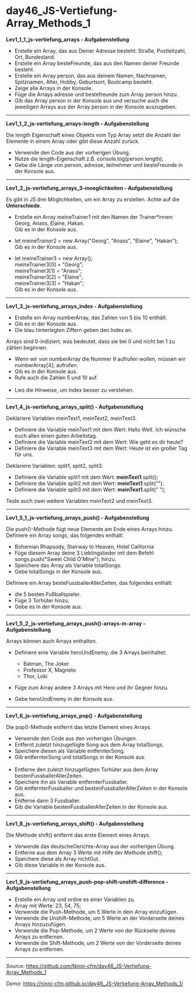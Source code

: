 # day46_JS-Vertiefung-Array_Methods_1

**Lev1_1_1_js-vertiefung_arrays - Aufgabenstellung**

-   Erstelle ein Array, das aus Deiner Adresse besteht: Straße, Postleitzahl, Ort, Bundesland.
-   Erstelle ein Array besteFreunde, das aus den Namen deiner Freunde besteht.
-   Erstelle ein Array person, das aus deinem Namen, Nachnamen, Spitznamen, Alter, Hobby, Geburtsort, Bootcamp besteht.
-   Zeige alle Arrays in der Konsole.
-   Füge die Arrays adresse und bestefreunde zum Array person hinzu.
-   Gib das Array person in der Konsole aus und versuche auch die jeweiligen Arrays aus der Array person in der Konsole auszugeben.

---

**Lev1_1_2_js-vertiefung_arrays-length - Aufgabenstellung**

Die length Eigenschaft eines Objekts vom Typ Array setzt die Anzahl der Elemente in einem Array oder gibt diese Anzahl zurück.

-   Verwende den Code aus der vorherigen Übung.
-   Nutze die length-Eigenschaft z.B. console.log(person.length);
-   Gebe die Länge von person, adresse, teilnehmer und besteFreunde in der Konsole aus.

---

**Lev1_2_js-vertiefung_arrays_3-moeglichkeiten - Aufgabenstellung**

Es gibt in JS drei Möglichkeiten, um ein Array zu erstellen.
Achte auf die <b>Unterschiede</b>.

-   Erstelle ein Array meineTrainer1 mit den Namen der Trainer\*innen: Georg, Anass, Elaine, Hakan.<br>
    Gib es in der Konsole aus.

-   let meineTrainer2 = new Array("Georg", "Anass", "Elaine", "Hakan");<br>
    Gib es in der Konsole aus.

-   let meineTrainer3 = new Array();<br>
    meineTrainer3[0] = "Georg";<br>
    meineTrainer3[1] = "Anass";<br>
    meineTrainer3[2] = "Elaine";<br>
    meineTrainer3[3] = "Hakan";<br>
    Gib es in der Konsole aus.<br>

---

**Lev1_3_js-vertiefung_arrays_index - Aufgabenstellung**

-   Erstelle ein Array numberArray, das Zahlen von 5 bis 10 enthält.
-   Gib es in der Konsole aus.
-   Die blau hinterlegten Ziffern geben den Index an.

Arrays sind 0-indiziert, was bedeutet, dass sie bei 0 und nicht bei 1 zu zählen beginnen.

-   Wenn wir von numberArray die Nummer 9 aufrufen wollen, müssen wir numberArray[4]; aufrufen.
-   Gib es in der Konsole aus.
-   Rufe auch die Zahlen 5 und 10 auf.<br><br>
-   Lies die Hinweise, um Index besser zu verstehen.

---

**Lev1_4_js-vertiefung_arrays_split() - Aufgabenstellung**

Deklariere Variablen meinText1, meinText2, meinText3.

-   Definiere die Variable meinText1 mit dem Wert: Hallo Welt. Ich wünsche euch allen einen guten Arbeitstag.
-   Definiere die Variable meinText2 mit dem Wert: Wie geht es dir heute?
-   Definiere die Variable meinText3 mit dem Wert: Heute ist ein großer Tag für uns.

Deklariere Variablen: split1, split2, split3.

-   Definiere die Variable split1 mit dem Wert: <b>meinText1</b>.split();
-   Definiere die Variable split2 mit dem Wert: <b>meinText1</b>.split("");
-   Definiere die Variable split3 mit dem Wert: <b>meinText1</b>.split(" ");

Teste auch zwei weitere Variablen meinText2 und meinText3.

---

**Lev1_5_1_js-vertiefung_arrays_push() - Aufgabenstellung**

Die push()-Methode fügt neue Elemente am Ende eines Arrays hinzu.
Definiere ein Array songs, das folgendes enthält:

-   Bohemian Rhapsody, Stairway to Heaven, Hotel California
-   Füge diesem Array deine 3 Lieblingslieder mit dem Befehl songs.push("Sweet Child O'Mine"); hinzu.
-   Speichere das Array als Variable totalSongs.
-   Gebe totalSongs in der Konsole aus.

Definiere ein Array besteFussballerAllerZeiten, das folgendes enthält:

-   die 5 besten Fußballspieler.
-   Füge 3 Torhüter hinzu.
-   Gebe es in der Konsole aus.

---

**Lev1_5_2_js-vertiefung_arrays_push()-arrays-in-array - Aufgabenstellung**

Arrays können auch Arrays enthalten.

-   Definiere eine Variable heroUndEnemy, die 3 Arrays beinhaltet:

    -   Batman, The Joker
    -   Professor X, Magneto
    -   Thor, Loki

-   Füge zum Array andere 3 Arrays mit Hero und ihr Gegner hinzu.
-   Gebe heroUndEnemy in der Konsole aus.

---

**Lev1_6_js-vertiefung_arrays_pop() - Aufgabenstellung**

Die pop()-Methode entfernt das letzte Element eines Arrays.

-   Verwende den Code aus den vorherigen Übungen.
-   Entfernt zuletzt hinzugefügte Song aus dem Array totalSongs.
-   Speichere diesen als Variable entfernterSong.
-   Gib entfernterSong und totalSongs in der Konsole aus.<br><br>
-   Entferne den zuletzt hinzugefügten Torhüter aus dem Array bestenFussballerAllerZeiten.
-   Speichere ihn als Variable entfernterFussballer.
-   Gib entfernterFussballer und bestenFussballerAllerZeiten in der Konsole aus.
-   Entferne dann 3 Fussballer.
-   Gib die Variable bestenFussballerAllerZeiten in der Konsole aus.

---

**Lev1_8_js-vertiefung_arrays_shift() - Aufgabenstellung**

Die Methode shift() entfernt das erste Element eines Arrays.

-   Verwende das deutscheGerichte-Array aus der vorherigen Übung.
-   Entferne aus dem Array 3 Werte mit Hilfe der Methode shift();
-   Speichere diese als Array nichtGut.
-   Gib diese Variable in der Konsole aus.

---

**Lev1_9_js-vertiefung_arrays_push-pop-shift-unshift-difference - Aufgabenstellung**

-   Erstelle ein Array und ordne es einer Variablen zu.
-   Array mit Werte: 23, 54, 75;
-   Verwende die Push-Methode, um 5 Werte in dein Array einzufügen.
-   Verwende die Unshift-Methode, um 5 Werte an der Vorderseite deines Arrays hinzuzufügen.
-   Verwende die Pop-Methode, um 2 Werte von der Rückseite deines Arrays zu entfernen.
-   Verwende die Shift-Methode, um 2 Werte von der Vorderseite deines Arrays zu entfernen.

---

_Source:_ https://github.com/Ninni-cfm/day46_JS-Vertiefung-Array_Methods_1

_Demo:_ https://ninni-cfm.github.io/day46_JS-Vertiefung-Array_Methods_1/
